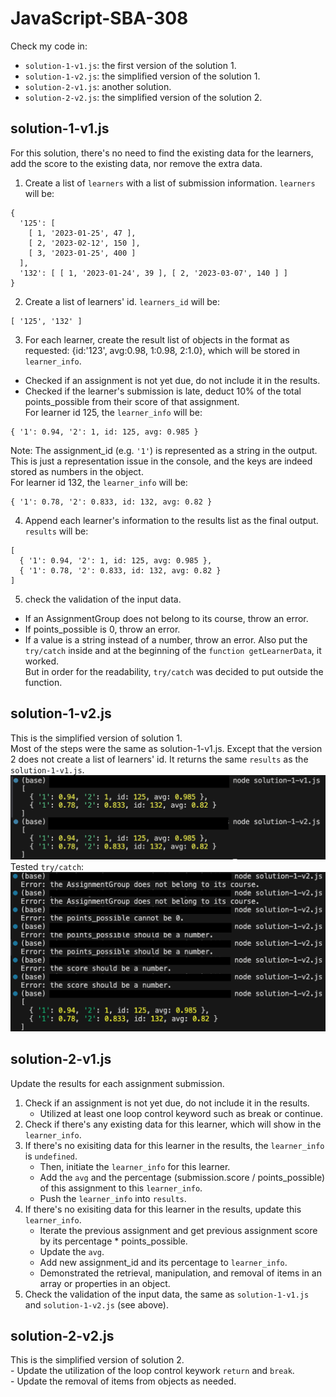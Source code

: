 # JavaScript-SBA-308

Check my code in:
- ```solution-1-v1.js```: the first version of the solution 1.
- ```solution-1-v2.js```: the simplified version of the solution 1.
- ```solution-2-v1.js```: another solution.
- ```solution-2-v2.js```: the simplified version of the solution 2.

## solution-1-v1.js
For this solution, there's no need to find the existing data for the learners, add the score to the existing data, nor remove the extra data.
1. Create a list of ```learners``` with a list of submission information. ```learners``` will be:
```
{
  '125': [
    [ 1, '2023-01-25', 47 ],
    [ 2, '2023-02-12', 150 ],
    [ 3, '2023-01-25', 400 ]
  ],
  '132': [ [ 1, '2023-01-24', 39 ], [ 2, '2023-03-07', 140 ] ]
}
```
2. Create a list of learners' id. ```learners_id``` will be:
```
[ '125', '132' ]
```
3. For each learner, create the result list of objects in the format as requested: {id:'123', avg:0.98, 1:0.98, 2:1.0}, which will be stored in ```learner_info```.
- Checked if an assignment is not yet due, do not include it in the results.
- Checked if the learner's submission is late, deduct 10% of the total points_possible from their score of that assignment.   
For learner id 125, the ```learner_info``` will be:
```
{ '1': 0.94, '2': 1, id: 125, avg: 0.985 }
```
Note: The assignment_id (e.g. ```'1'```) is represented as a string in the output. This is just a representation issue in the console, and the keys are indeed stored as numbers in the object.  
For learner id 132, the ```learner_info``` will be:
```
{ '1': 0.78, '2': 0.833, id: 132, avg: 0.82 }
```
4. Append each learner's information to the results list as the final output. ```results``` will be:
```
[
  { '1': 0.94, '2': 1, id: 125, avg: 0.985 },
  { '1': 0.78, '2': 0.833, id: 132, avg: 0.82 }
]
```
5. check the validation of the input data.
- If an AssignmentGroup does not belong to its course, throw an error.
- If points_possible is 0, throw an error.
- If a value is a string instead of a number, throw an error.
Also put the ```try/catch``` inside and at the beginning of the ```function getLearnerData```, it worked.  
But in order for the readability, ```try/catch``` was decided to put outside the function.

## solution-1-v2.js
This is the simplified version of solution 1.  
Most of the steps were the same as solution-1-v1.js.
Except that the version 2 does not create a list of learners' id.
It returns the same ```results``` as the ```solution-1-v1.js```.  
![results](./results.png)
Tested ```try/catch```:  
![trycatch](./trycatch.png)

## solution-2-v1.js
Update the results for each assignment submission.
1. Check if an assignment is not yet due, do not include it in the results.   
    - Utilized at least one loop control keyword such as break or continue.
2. Check if there's any existing data for this learner, which will show in the ```learner_info```.
3. If there's no exisiting data for this learner in the results, the ```learner_info``` is ```undefined```. 
    - Then, initiate the ```learner_info``` for this learner. 
    - Add the `avg` and the percentage (submission.score / points_possible) of this assignment to this ```learner_info```. 
    - Push the ```learner_info``` into ```results```. 
4. If there's no exisiting data for this learner in the results, update this ```learner_info```. 
    - Iterate the previous assignment and get previous assignment score by its percentage * points_possible. 
    - Update the ```avg```.
    - Add new assignment_id and its percentage to ```learner_info```.
    - Demonstrated the retrieval, manipulation, and removal of items in an array or properties in an object.
5. Check the validation of the input data, the same as ```solution-1-v1.js``` and ```solution-1-v2.js``` (see above).

## solution-2-v2.js
This is the simplified version of solution 2.  
    - Update the utilization of the loop control keywork ```return``` and ```break```.  
    - Update the removal of items from objects as needed.